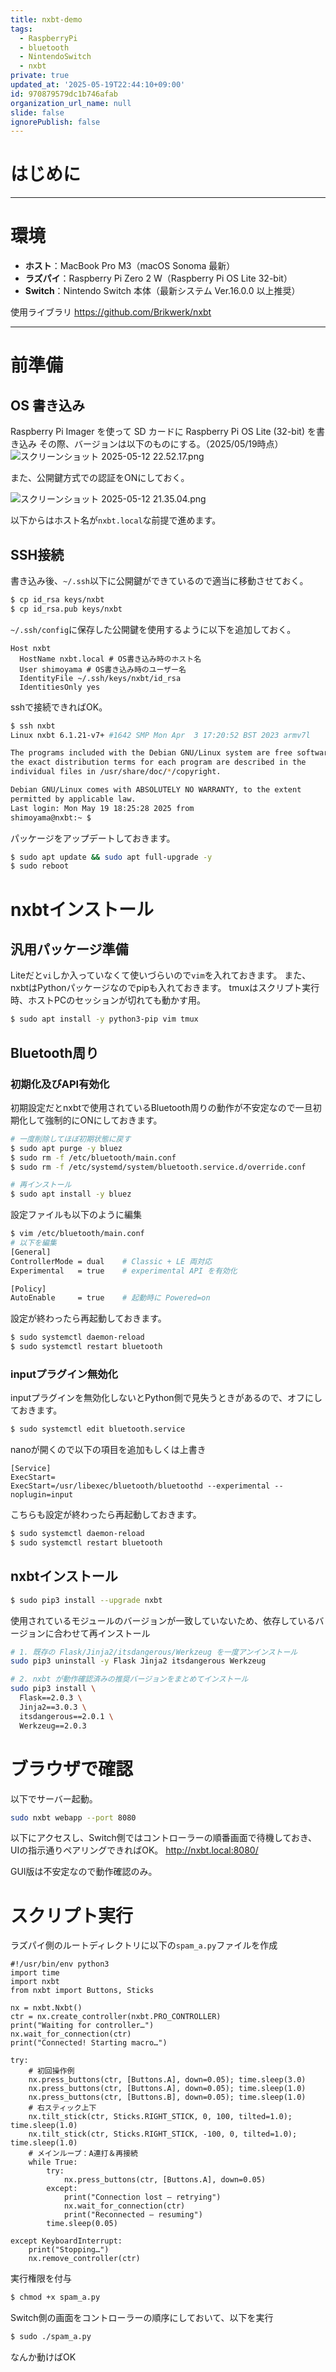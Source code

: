 ```yaml
---
title: nxbt-demo
tags:
  - RaspberryPi
  - bluetooth
  - NintendoSwitch
  - nxbt
private: true
updated_at: '2025-05-19T22:44:10+09:00'
id: 970879579dc1b746afab
organization_url_name: null
slide: false
ignorePublish: false
---
```


# はじめに

---

# 環境

- **ホスト**：MacBook Pro M3（macOS Sonoma 最新）  
- **ラズパイ**：Raspberry Pi Zero 2 W（Raspberry Pi OS Lite 32-bit）  
- **Switch**：Nintendo Switch 本体（最新システム Ver.16.0.0 以上推奨）  

使用ライブラリ
https://github.com/Brikwerk/nxbt

---

# 前準備

## OS 書き込み
Raspberry Pi Imager を使って SD カードに Raspberry Pi OS Lite (32-bit) を書き込み
その際、バージョンは以下のものにする。（2025/05/19時点）
![スクリーンショット 2025-05-12 22.52.17.png](https://qiita-image-store.s3.ap-northeast-1.amazonaws.com/0/855584/f9ba72e7-4e50-4d7c-b54c-17679c64a8f2.png)

また、公開鍵方式での認証をONにしておく。

![スクリーンショット 2025-05-12 21.35.04.png](https://qiita-image-store.s3.ap-northeast-1.amazonaws.com/0/855584/7138da4f-41ac-4c5b-b80f-701efaf3a0e2.png)

以下からはホスト名が`nxbt.local`な前提で進めます。

## SSH接続
書き込み後、`~/.ssh`以下に公開鍵ができているので適当に移動させておく。
```sh
$ cp id_rsa keys/nxbt
$ cp id_rsa.pub keys/nxbt
```

`~/.ssh/config`に保存した公開鍵を使用するように以下を追加しておく。
```
Host nxbt
  HostName nxbt.local # OS書き込み時のホスト名
  User shimoyama # OS書き込み時のユーザー名
  IdentityFile ~/.ssh/keys/nxbt/id_rsa
  IdentitiesOnly yes
```

sshで接続できればOK。
```sh
$ ssh nxbt
Linux nxbt 6.1.21-v7+ #1642 SMP Mon Apr  3 17:20:52 BST 2023 armv7l

The programs included with the Debian GNU/Linux system are free software;
the exact distribution terms for each program are described in the
individual files in /usr/share/doc/*/copyright.

Debian GNU/Linux comes with ABSOLUTELY NO WARRANTY, to the extent
permitted by applicable law.
Last login: Mon May 19 18:25:28 2025 from 
shimoyama@nxbt:~ $
```

パッケージをアップデートしておきます。
```sh
$ sudo apt update && sudo apt full-upgrade -y
$ sudo reboot
```

# nxbtインストール

## 汎用パッケージ準備
Liteだと`vi`しか入っていなくて使いづらいので`vim`を入れておきます。
また、nxbtはPythonパッケージなのでpipも入れておきます。
tmuxはスクリプト実行時、ホストPCのセッションが切れても動かす用。
```sh
$ sudo apt install -y python3-pip vim tmux
```

## Bluetooth周り
### 初期化及びAPI有効化
初期設定だとnxbtで使用されているBluetooth周りの動作が不安定なので一旦初期化して強制的にONにしておきます。
```sh
# 一度削除してほぼ初期状態に戻す
$ sudo apt purge -y bluez
$ sudo rm -f /etc/bluetooth/main.conf
$ sudo rm -f /etc/systemd/system/bluetooth.service.d/override.conf

# 再インストール
$ sudo apt install -y bluez
```
設定ファイルも以下のように編集
```sh
$ vim /etc/bluetooth/main.conf
# 以下を編集
[General]
ControllerMode = dual    # Classic + LE 両対応
Experimental   = true    # experimental API を有効化

[Policy]
AutoEnable     = true    # 起動時に Powered=on
```

設定が終わったら再起動しておきます。
```sh
$ sudo systemctl daemon-reload
$ sudo systemctl restart bluetooth
```

### inputプラグイン無効化
inputプラグインを無効化しないとPython側で見失うときがあるので、オフにしておきます。

```sh
$ sudo systemctl edit bluetooth.service
```

nanoが開くので以下の項目を追加もしくは上書き
```
[Service]
ExecStart=
ExecStart=/usr/libexec/bluetooth/bluetoothd --experimental --noplugin=input
```

こちらも設定が終わったら再起動しておきます。
```sh
$ sudo systemctl daemon-reload
$ sudo systemctl restart bluetooth
```

## nxbtインストール

```sh
$ sudo pip3 install --upgrade nxbt
```

使用されているモジュールのバージョンが一致していないため、依存しているバージョンに合わせて再インストール

```sh
# 1. 既存の Flask/Jinja2/itsdangerous/Werkzeug を一度アンインストール
sudo pip3 uninstall -y Flask Jinja2 itsdangerous Werkzeug

# 2. nxbt が動作確認済みの推奨バージョンをまとめてインストール
sudo pip3 install \
  Flask==2.0.3 \
  Jinja2==3.0.3 \
  itsdangerous==2.0.1 \
  Werkzeug==2.0.3
```

# ブラウザで確認
以下でサーバー起動。
```sh
sudo nxbt webapp --port 8080
```
以下にアクセスし、Switch側ではコントローラーの順番画面で待機しておき、UIの指示通りペアリングできればOK。
http://nxbt.local:8080/

GUI版は不安定なので動作確認のみ。

# スクリプト実行
ラズパイ側のルートディレクトリに以下の`spam_a.py`ファイルを作成

```python: spam_a.py
#!/usr/bin/env python3
import time
import nxbt
from nxbt import Buttons, Sticks

nx = nxbt.Nxbt()
ctr = nx.create_controller(nxbt.PRO_CONTROLLER)
print("Waiting for controller…")
nx.wait_for_connection(ctr)
print("Connected! Starting macro…")

try:
    # 初回操作例
    nx.press_buttons(ctr, [Buttons.A], down=0.05); time.sleep(3.0)
    nx.press_buttons(ctr, [Buttons.A], down=0.05); time.sleep(1.0)
    nx.press_buttons(ctr, [Buttons.B], down=0.05); time.sleep(1.0)
    # 右スティック上下
    nx.tilt_stick(ctr, Sticks.RIGHT_STICK, 0, 100, tilted=1.0); time.sleep(1.0)
    nx.tilt_stick(ctr, Sticks.RIGHT_STICK, -100, 0, tilted=1.0); time.sleep(1.0)
    # メインループ：A連打＆再接続
    while True:
        try:
            nx.press_buttons(ctr, [Buttons.A], down=0.05)
        except:
            print("Connection lost — retrying")
            nx.wait_for_connection(ctr)
            print("Reconnected — resuming")
        time.sleep(0.05)

except KeyboardInterrupt:
    print("Stopping…")
    nx.remove_controller(ctr)

```

実行権限を付与
```sh
$ chmod +x spam_a.py
```

Switch側の画面をコントローラーの順序にしておいて、以下を実行
```sh
$ sudo ./spam_a.py
```

なんか動けばOK
